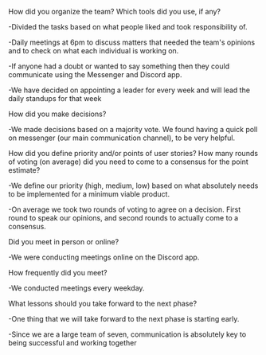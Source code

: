 How did you organize the team? Which tools did you use, if any?

-Divided the tasks based on what people liked and took responsibility of.

-Daily meetings at 6pm to discuss matters that needed the team's opinions and to check on what each individual is working on.

-If anyone had a doubt or wanted to say something then they could communicate using the Messenger and Discord app.

-We have decided on appointing a leader for every week and will lead the daily standups for that week

How did you make decisions?

-We made decisions based on a majority vote. We found having a quick poll on messenger (our main communication channel), to be very helpful. 

How did you define priority and/or points of user stories? How many rounds of voting (on average) did you need to come to a consensus for the point estimate?

-We define our priority (high, medium, low) based on what absolutely needs to be implemented for a minimum viable product.

-On average we took two rounds of voting to agree on a decision. First round to speak our opinions, and second rounds to actually come to a consensus.

Did you meet in person or online?

-We were conducting meetings online on the Discord app.

How frequently did you meet?

-We conducted meetings every weekday.

What lessons should you take forward to the next phase?

-One thing that we will take forward to the next phase is starting early.

-Since we are a large team of seven, communication is absolutely key to being successful and working together
